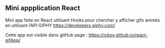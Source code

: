## Mini appplication React

Mini app faite en React utilisant Hooks pour chercher y afficher 
gifs animés en utilisant l’API GIPHY https://developers.giphy.com/

Cette app est visible dans gitHub page : https://jcboy.github.io/react-gifApp/
